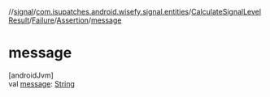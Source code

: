 //[signal](../../../../../index.md)/[com.isupatches.android.wisefy.signal.entities](../../../index.md)/[CalculateSignalLevelResult](../../index.md)/[Failure](../index.md)/[Assertion](index.md)/[message](message.md)

# message

[androidJvm]\
val [message](message.md): [String](https://kotlinlang.org/api/latest/jvm/stdlib/kotlin/-string/index.html)
